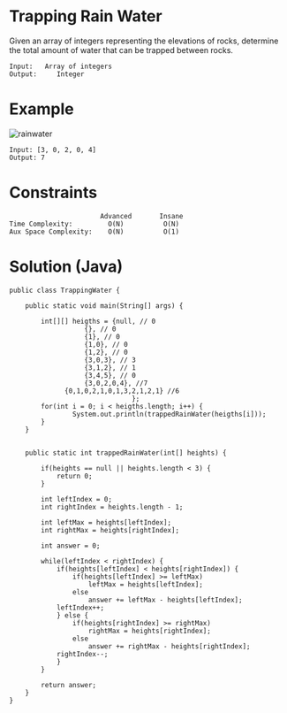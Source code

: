 # Trapping Rain Water

Given an array of integers representing the elevations of rocks, determine the total amount of water that can be trapped between rocks.

```
Input: 	 Array of integers
Output: 	Integer
```

# Example

![rainwater](http://res.cloudinary.com/outco-io/image/upload/v1520892740/rainwater.png)

```
Input: [3, 0, 2, 0, 4]      
Output: 7
```


# Constraints
```
                       Advanced       Insane
Time Complexity:         O(N)          O(N)
Aux Space Complexity:    O(N)          O(1)
```

# Solution (Java)
```
public class TrappingWater {

	public static void main(String[] args) {

		int[][] heigths = {null, // 0
	 			   {}, // 0
				   {1}, // 0
				   {1,0}, // 0
				   {1,2}, // 0
				   {3,0,3}, // 3
				   {3,1,2}, // 1
				   {3,4,5}, // 0
				   {3,0,2,0,4}, //7
		      {0,1,0,2,1,0,1,3,2,1,2,1} //6
						       };
		for(int i = 0; i < heigths.length; i++) {
				System.out.println(trappedRainWater(heigths[i]));
		}
	}

	
	public static int trappedRainWater(int[] heights) {
		
		if(heights == null || heights.length < 3) {
			return 0;
		}
		
		int leftIndex = 0;
		int rightIndex = heights.length - 1;
		
		int leftMax = heights[leftIndex];
		int rightMax = heights[rightIndex];
		
		int answer = 0;
		
		while(leftIndex < rightIndex) {
			if(heights[leftIndex] < heights[rightIndex]) {
				if(heights[leftIndex] >= leftMax) 
					leftMax = heights[leftIndex];					
				else 
					answer += leftMax - heights[leftIndex];
			leftIndex++;
			} else {
				if(heights[rightIndex] >= rightMax)
					rightMax = heights[rightIndex];
				else
					answer += rightMax - heights[rightIndex];
			rightIndex--;
			}
		}
	
		return answer;
	}
}
```
